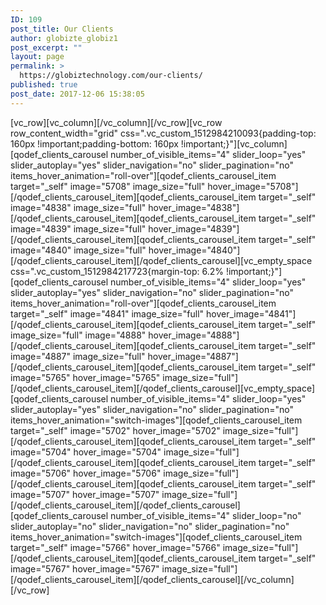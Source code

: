 ```yaml
---
ID: 109
post_title: Our Clients
author: globizte_globiz1
post_excerpt: ""
layout: page
permalink: >
  https://globiztechnology.com/our-clients/
published: true
post_date: 2017-12-06 15:38:05
---
```

[vc_row][vc_column][/vc_column][/vc_row][vc_row row_content_width="grid" css=".vc_custom_1512984210093{padding-top: 160px !important;padding-bottom: 160px !important;}"][vc_column][qodef_clients_carousel number_of_visible_items="4" slider_loop="yes" slider_autoplay="yes" slider_navigation="no" slider_pagination="no" items_hover_animation="roll-over"][qodef_clients_carousel_item target="_self" image="5708" image_size="full" hover_image="5708"][/qodef_clients_carousel_item][qodef_clients_carousel_item target="_self" image="4838" image_size="full" hover_image="4838"][/qodef_clients_carousel_item][qodef_clients_carousel_item target="_self" image="4839" image_size="full" hover_image="4839"][/qodef_clients_carousel_item][qodef_clients_carousel_item target="_self" image="4840" image_size="full" hover_image="4840"][/qodef_clients_carousel_item][/qodef_clients_carousel][vc_empty_space css=".vc_custom_1512984217723{margin-top: 6.2% !important;}"][qodef_clients_carousel number_of_visible_items="4" slider_loop="yes" slider_autoplay="yes" slider_navigation="no" slider_pagination="no" items_hover_animation="roll-over"][qodef_clients_carousel_item target="_self" image="4841" image_size="full" hover_image="4841"][/qodef_clients_carousel_item][qodef_clients_carousel_item target="_self" image_size="full" image="4888" hover_image="4888"][/qodef_clients_carousel_item][qodef_clients_carousel_item target="_self" image="4887" image_size="full" hover_image="4887"][/qodef_clients_carousel_item][qodef_clients_carousel_item target="_self" image="5765" hover_image="5765" image_size="full"][/qodef_clients_carousel_item][/qodef_clients_carousel][vc_empty_space][qodef_clients_carousel number_of_visible_items="4" slider_loop="yes" slider_autoplay="yes" slider_navigation="no" slider_pagination="no" items_hover_animation="switch-images"][qodef_clients_carousel_item target="_self" image="5702" hover_image="5702" image_size="full"][/qodef_clients_carousel_item][qodef_clients_carousel_item target="_self" image="5704" hover_image="5704" image_size="full"][/qodef_clients_carousel_item][qodef_clients_carousel_item target="_self" image="5706" hover_image="5706" image_size="full"][/qodef_clients_carousel_item][qodef_clients_carousel_item target="_self" image="5707" hover_image="5707" image_size="full"][/qodef_clients_carousel_item][/qodef_clients_carousel][qodef_clients_carousel number_of_visible_items="4" slider_loop="no" slider_autoplay="no" slider_navigation="no" slider_pagination="no" items_hover_animation="switch-images"][qodef_clients_carousel_item target="_self" image="5766" hover_image="5766" image_size="full"][/qodef_clients_carousel_item][qodef_clients_carousel_item target="_self" image="5767" hover_image="5767" image_size="full"][/qodef_clients_carousel_item][/qodef_clients_carousel][/vc_column][/vc_row]
